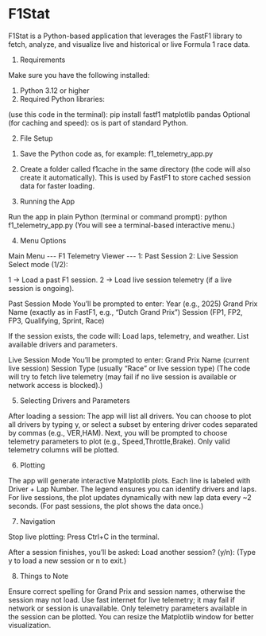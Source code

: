 # F1Stat
F1Stat is a Python-based application that leverages the FastF1  library to fetch, analyze, and visualize live and historical or live Formula 1 race data.



1. Requirements

Make sure you have the following installed:

1) Python 3.12 or higher
2) Required Python libraries:

(use this code in the terminal):
  pip install fastf1 matplotlib pandas
  Optional (for caching and speed): os is part of standard Python.



2. File Setup

1) Save the Python code as, for example:
   f1_telemetry_app.py

2) Create a folder called f1cache in the same directory (the code will also create it automatically). This is used by FastF1 to store cached session data for faster loading.



3. Running the App

Run the app in plain Python (terminal or command prompt):
  python f1_telemetry_app.py
  (You will see a terminal-based interactive menu.)



4. Menu Options

Main Menu
--- F1 Telemetry Viewer ---
1: Past Session
2: Live Session
Select mode (1/2):

  1 → Load a past F1 session.
  2 → Load live session telemetry (if a live session is ongoing).

  Past Session Mode
  You’ll be prompted to enter:
    Year (e.g., 2025)
    Grand Prix Name (exactly as in FastF1, e.g., “Dutch Grand Prix”)
    Session (FP1, FP2, FP3, Qualifying, Sprint, Race)

  If the session exists, the code will:
    Load laps, telemetry, and weather.
    List available drivers and parameters.

  Live Session Mode
  You’ll be prompted to enter:
    Grand Prix Name (current live session)
    Session Type (usually “Race” or live session type)
    (The code will try to fetch live telemetry (may fail if no live session is available or network access is blocked).)



5. Selecting Drivers and Parameters

After loading a session:
  The app will list all drivers.
  You can choose to plot all drivers by typing y, or select a subset by entering driver codes separated by commas (e.g., VER,HAM).
  Next, you will be prompted to choose telemetry parameters to plot (e.g., Speed,Throttle,Brake). Only valid telemetry columns will be plotted.



6. Plotting

The app will generate interactive Matplotlib plots.
Each line is labeled with Driver + Lap Number.
The legend ensures you can identify drivers and laps.
For live sessions, the plot updates dynamically with new lap data every ~2 seconds.
(For past sessions, the plot shows the data once.)



7. Navigation

Stop live plotting: Press Ctrl+C in the terminal.

After a session finishes, you’ll be asked:
    Load another session? (y/n):
    (Type y to load a new session or n to exit.)


8. Things to Note

Ensure correct spelling for Grand Prix and session names, otherwise the session may not load.
Use fast internet for live telemetry; it may fail if network or session is unavailable.
Only telemetry parameters available in the session can be plotted.
You can resize the Matplotlib window for better visualization.






